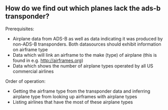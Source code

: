 ## How do we find out which planes lack the ads-b transponder?

Prerequisites:
 - Airplane data from ADS-B as well as data indicating it was produced by non-ADS-B transponders. Both datasources should exhibit information on airframe type
 - Data which will link an airframe to the make (type) of airplane (this is found in e.g. http://airframes.org)
 - Data which shows the number of airplane types operated by all US commercial airlines

Order of operation:
 - Getting the airframe type from the transponder data and inferring airplane type from looking up airframes with airplane types
 - Listing airlines that have the most of these airplane types